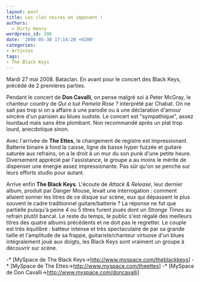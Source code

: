 ```yaml
---
layout: post
title: Les clés noires en imposent !
authors:
  - Dirty Henry
wordpress_id: 206
date: '2008-05-30 17:14:28 +0200'
categories:
- Artistes
tags:
- The Black Keys
---
```

Mardi 27 mai 2008. Bataclan. En avant pour le concert des Black Keys, précédé de 2 premières parties.

Pendant le concert de __Don Cavalli__, on pense malgré soi à Peter McGray, le chanteur country de *Qui a tué Pamela Rose ?* interprété par Chabat. On ne sait pas trop si on a affaire à une parodie ou à une déclaration d'amour sincère d'un parisien au blues sudiste. Le concert est "sympathique", assez lourdaud mais sans être plombant. Non recommandé après un plat trop lourd, anecdotique sinon.

Avec l'arrivée de __The Ettes__, le changement de registre est impressionant. Batterie binaire à fond la caisse, ligne de basse hyper fuzzée et guitare saturée aux refrains, on a le droit à un mur du son punk d'une petite heure. Diversement apprécié par l'assistance, le groupe a au moins le mérite de dispenser une énergie assez impressionante. Pas sûr qu'on se penche sur leurs efforts studio pour autant.

Arrive enfin __The Black Keys__. L'écoute de *Attack & Release*, leur dernier album, produit par Danger Mouse, levait une interrogation : comment allaient sonner les titres de ce disque sur scène, eux qui dépassent le plus souvent le cadre traditionnel guitare/batterie ? La réponse ne fut que partielle puisqu'à peine 4 ou 5 titres furent joués dont un *Strange Times* au refrain plutôt bancal. Le reste du temps, le public s'est régalé des meilleurs titres des quatre albums précédents et ne doit pas le regretter. Le couple est très équilibré : batteur intense et très spectaculaire de par sa grande taille et l'amplitude de sa frappe, guitariste/chanteur virtuose d'un blues intégralement joué aux doigts, les Black Keys sont vraiment un groupe à découvrir sur scène.

-* [MySpace de The Black Keys->http://www.myspace.com/theblackkeys]
-* [MySpace de The Ettes->http://www.myspace.com/theettes]
-* [MySpace de Don Cavalli->http://www.myspace.com/doncavalli]
